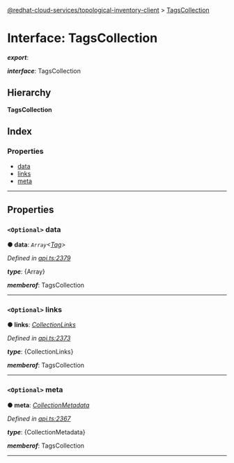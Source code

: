 [@redhat-cloud-services/topological-inventory-client](../README.md) > [TagsCollection](../interfaces/tagscollection.md)

# Interface: TagsCollection

*__export__*: 

*__interface__*: TagsCollection

## Hierarchy

**TagsCollection**

## Index

### Properties

* [data](tagscollection.md#data)
* [links](tagscollection.md#links)
* [meta](tagscollection.md#meta)

---

## Properties

<a id="data"></a>

### `<Optional>` data

**● data**: *`Array`<[Tag](tag.md)>*

*Defined in [api.ts:2379](https://github.com/RedHatInsights/javascript-clients/blob/master/packages/topological-inventory/api.ts#L2379)*

*__type__*: {Array}

*__memberof__*: TagsCollection

___
<a id="links"></a>

### `<Optional>` links

**● links**: *[CollectionLinks](collectionlinks.md)*

*Defined in [api.ts:2373](https://github.com/RedHatInsights/javascript-clients/blob/master/packages/topological-inventory/api.ts#L2373)*

*__type__*: {CollectionLinks}

*__memberof__*: TagsCollection

___
<a id="meta"></a>

### `<Optional>` meta

**● meta**: *[CollectionMetadata](collectionmetadata.md)*

*Defined in [api.ts:2367](https://github.com/RedHatInsights/javascript-clients/blob/master/packages/topological-inventory/api.ts#L2367)*

*__type__*: {CollectionMetadata}

*__memberof__*: TagsCollection

___

